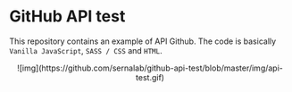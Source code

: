 # GitHub API test

This repository contains an example of API Github. The code is basically `Vanilla JavaScript`, `SASS / CSS` and `HTML`.

<p align="center">![img](https://github.com/sernalab/github-api-test/blob/master/img/api-test.gif)</p>
